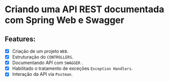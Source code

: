 # Criando uma API REST documentada com Spring Web e Swagger


## Features:

- [x] Criação de um projeto `WEB`.<br>
- [x] Estruturação do `CONTROLLERS`.<br>
- [x] Documentando API com `SWAGGER` .<br>
- [x] Habilitado o tratamento de exceções `Exception Handlers`.<br>
- [x] Interação da API via `Postman`.